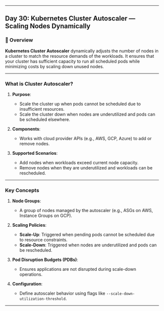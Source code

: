 ﻿---

## Day 30: Kubernetes Cluster Autoscaler — Scaling Nodes Dynamically

### 📘 Overview

**Kubernetes Cluster Autoscaler** dynamically adjusts the number of nodes in a cluster to match the resource demands of the workloads. It ensures that your cluster has sufficient capacity to run all scheduled pods while minimizing costs by scaling down unused nodes.

---


### What is Cluster Autoscaler?

1. **Purpose**:
   - Scale the cluster up when pods cannot be scheduled due to insufficient resources.
   - Scale the cluster down when nodes are underutilized and pods can be scheduled elsewhere.

2. **Components**:
   - Works with cloud provider APIs (e.g., AWS, GCP, Azure) to add or remove nodes.

3. **Supported Scenarios**:
   - Add nodes when workloads exceed current node capacity.
   - Remove nodes when they are underutilized and workloads can be rescheduled.

---

### Key Concepts

1. **Node Groups**:
   - A group of nodes managed by the autoscaler (e.g., ASGs on AWS, Instance Groups on GCP).

2. **Scaling Policies**:
   - **Scale-Up**: Triggered when pending pods cannot be scheduled due to resource constraints.
   - **Scale-Down**: Triggered when nodes are underutilized and pods can be rescheduled.

3. **Pod Disruption Budgets (PDBs)**:
   - Ensures applications are not disrupted during scale-down operations.

4. **Configuration**:
   - Define autoscaler behavior using flags like `--scale-down-utilization-threshold`.

---